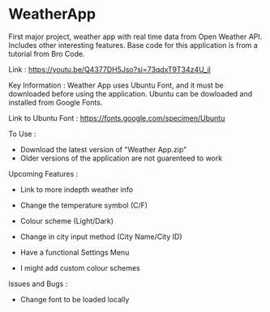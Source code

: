 # WeatherApp
First major project, weather app with real time data from Open Weather API. Includes other interesting features.
Base code for this application is from a tutorial from Bro Code.

Link : https://youtu.be/Q4377DH5Jso?si=73qdxT9T34z4U_il


Key Information :
Weather App uses Ubuntu Font, and it must be downloaded before using the application. Ubuntu can be dowloaded and installed from Google Fonts.

Link to Ubuntu Font : https://fonts.google.com/specimen/Ubuntu

To Use :
- Download the latest version of "Weather App.zip"
- Older versions of the application are not guarenteed to work

Upcoming Features :

- Link to more indepth weather info

- Change the temperature symbol (C/F)

- Colour scheme (Light/Dark)

- Change in city input method (City Name/City ID)

- Have a functional Settings Menu

- I might add custom colour schemes

Issues and Bugs :

- Change font to be loaded locally
